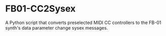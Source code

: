 # FB01-CC2Sysex
A Python script that converts preselected MIDI CC controllers to the FB-01 synth's data parameter change sysex messages.
